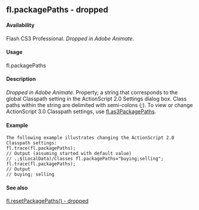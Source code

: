 ## fl.packagePaths - dropped

#### Availability

Flash CS3 Professional. *Dropped in Adobe Animate*.

#### Usage

fl.packagePaths

#### Description

*Dropped in Adobe Animate.*
Property; a string that corresponds to the global Classpath setting in the ActionScript 2.0 Settings dialog box. Class paths within the string are delimited with semi-colons (;). To view or change ActionScript 3.0 Classpath settings, use [fl.as3PackagePaths](#_bookmark452).

#### Example

```
The following example illustrates changing the ActionScript 2.0 Classpath settings:
fl.trace(fl.packagePaths);
// Output (assuming started with default value)
// .;$(LocalData)/Classes fl.packagePaths="buying;selling"; fl.trace(fl.packagePaths);
// Output
// buying; selling

```
#### See also

[fl.resetPackagePaths() - dropped](#_bookmark526)
